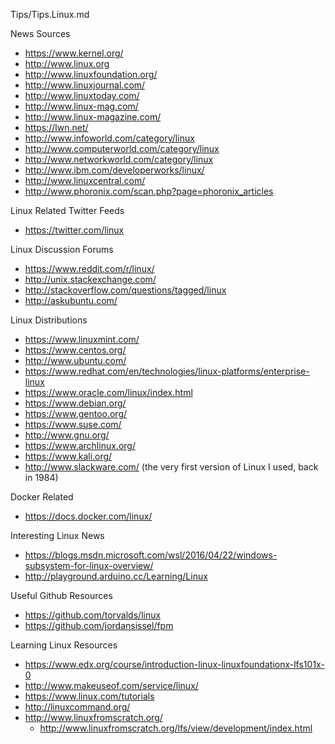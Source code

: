 Tips/Tips.Linux.md

News Sources
* https://www.kernel.org/
* http://www.linux.org
* http://www.linuxfoundation.org/
* http://www.linuxjournal.com/
* http://www.linuxtoday.com/
* http://www.linux-mag.com/
* http://www.linux-magazine.com/
* https://lwn.net/
* http://www.infoworld.com/category/linux
* http://www.computerworld.com/category/linux
* http://www.networkworld.com/category/linux
* http://www.ibm.com/developerworks/linux/
* http://www.linuxcentral.com/
* http://www.phoronix.com/scan.php?page=phoronix_articles

Linux Related Twitter Feeds
* https://twitter.com/linux
 

Linux Discussion Forums
* https://www.reddit.com/r/linux/
* http://unix.stackexchange.com/
* http://stackoverflow.com/questions/tagged/linux
* http://askubuntu.com/ 


Linux Distributions
* https://www.linuxmint.com/
* https://www.centos.org/
* http://www.ubuntu.com/
* https://www.redhat.com/en/technologies/linux-platforms/enterprise-linux
* https://www.oracle.com/linux/index.html
* https://www.debian.org/
* https://www.gentoo.org/
* https://www.suse.com/
* http://www.gnu.org/
* https://www.archlinux.org/
* https://www.kali.org/
* http://www.slackware.com/ (the very first version of Linux I used, back in 1984)

Docker Related
* https://docs.docker.com/linux/

Interesting Linux News
* https://blogs.msdn.microsoft.com/wsl/2016/04/22/windows-subsystem-for-linux-overview/
* http://playground.arduino.cc/Learning/Linux


Useful Github Resources
* https://github.com/torvalds/linux
* https://github.com/jordansissel/fpm


Learning Linux Resources 
* https://www.edx.org/course/introduction-linux-linuxfoundationx-lfs101x-0
* http://www.makeuseof.com/service/linux/
* https://www.linux.com/tutorials
* http://linuxcommand.org/
* http://www.linuxfromscratch.org/
	* http://www.linuxfromscratch.org/lfs/view/development/index.html

